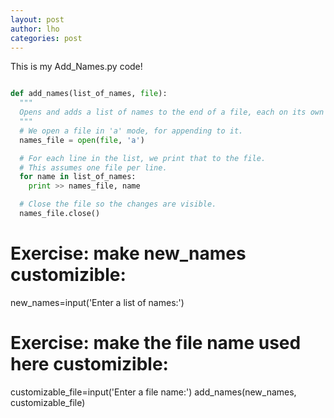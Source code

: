 ```yaml
---
layout: post
author: lho
categories: post
---
```


This is my Add_Names.py code!

```python

def add_names(list_of_names, file):
  """
  Opens and adds a list of names to the end of a file, each on its own line
  """
  # We open a file in 'a' mode, for appending to it.
  names_file = open(file, 'a')

  # For each line in the list, we print that to the file. 
  # This assumes one file per line.
  for name in list_of_names:
    print >> names_file, name

  # Close the file so the changes are visible.
  names_file.close()
```



# Exercise: make new_names customizible:
new_names=input('Enter a list of names:')

# Exercise: make the file name used here customizible:
customizable_file=input('Enter a file name:')
add_names(new_names, customizable_file)
